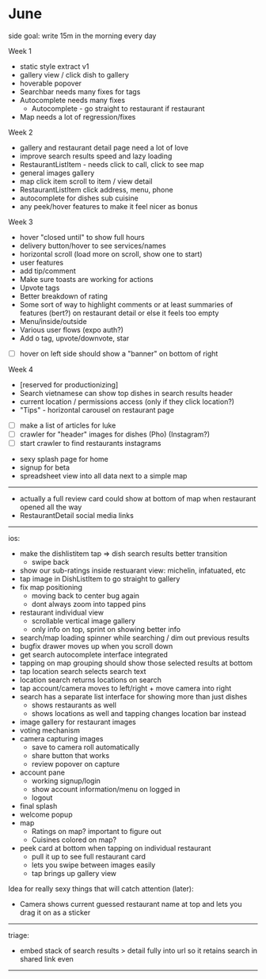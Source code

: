 # June

side goal: write 15m in the morning every day

Week 1

- static style extract v1
- gallery view / click dish to gallery
- hoverable popover
- Searchbar needs many fixes for tags
- Autocomplete needs many fixes
  - Autocomplete - go straight to restaurant if restaurant
- Map needs a lot of regression/fixes

Week 2

- gallery and restaurant detail page need a lot of love
- improve search results speed and lazy loading
- RestaurantListItem - needs click to call, click to see map
- general images gallery
- map click item scroll to item / view detail
- RestaurantListItem click address, menu, phone
- autocomplete for dishes sub cuisine
- any peek/hover features to make it feel nicer as bonus

Week 3

- hover "closed until" to show full hours
- delivery button/hover to see services/names
- horizontal scroll (load more on scroll, show one to start)
- user features
- add tip/comment
- Make sure toasts are working for actions
- Upvote tags
- Better breakdown of rating
- Some sort of way to highlight comments or at least summaries of features (bert?) on restaurant detail or else it feels too empty
- Menu/inside/outside
- Various user flows (expo auth?)
- Add o tag, upvote/downvote, star
- [ ] hover on left side should show a "banner" on bottom of right

Week 4

- [reserved for productionizing]
- Search vietnamese can show top dishes in search results header
- current location / permissions access (only if they click location?)
- "Tips" - horizontal carousel on restaurant page
- [ ] make a list of articles for luke
- [ ] crawler for "header" images for dishes (Pho) (Instagram?)
- [ ] start crawler to find restaurants instagrams
- sexy splash page for home
- signup for beta
- spreadsheet view into all data next to a simple map

---

- actually a full review card could show at bottom of map when restaurant opened all the way
- RestaurantDetail social media links

---

ios:

- make the dishlistitem tap => dish search results better transition
  - swipe back
- show our sub-ratings inside restuarant view: michelin, infatuated, etc
- tap image in DishListItem to go straight to gallery
- fix map positioning
  - moving back to center bug again
  - dont always zoom into tapped pins
- restaurant individual view
  - scrollable vertical image gallery
  - only info on top, sprint on showing better info
- search/map loading spinner while searching / dim out previous results
- bugfix drawer moves up when you scroll down
- get search autocomplete interface integrated
- tapping on map grouping should show those selected results at bottom
- tap location search selects search text
- location search returns locations on search
- tap account/camera moves to left/right + move camera into right
- search has a separate list interface for showing more than just dishes
  - shows restaurants as well
  - shows locations as well and tapping changes location bar instead
- image gallery for restaurant images
- voting mechanism
- camera capturing images
  - save to camera roll automatically
  - share button that works
  - review popover on capture
- account pane
  - working signup/login
  - show account information/menu on logged in
  - logout
- final splash
- welcome popup
- map
  - Ratings on map? important to figure out
  - Cuisines colored on map?
- peek card at bottom when tapping on individual restaurant
  - pull it up to see full restaurant card
  - lets you swipe between images easily
  - tap brings up gallery view

Idea for really sexy things that will catch attention (later):

- Camera shows current guessed restaurant name at top and lets you drag it on as a sticker

---

triage:

- embed stack of search results > detail fully into url so it retains search in shared link even

---
